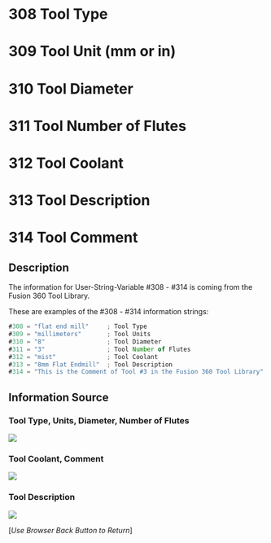 # 308 Tool Type 
# 309 Tool Unit (mm or in) 
# 310 Tool Diameter
# 311 Tool Number of Flutes
# 312 Tool Coolant
# 313 Tool Description
# 314 Tool Comment

## Description
The information for User-String-Variable #308 - #314 is coming from the Fusion 360 Tool Library. 

These are examples of the #308 - #314 information strings:

```javascript
#308 = "flat end mill"     ; Tool Type
#309 = "millimeters"       ; Tool Units
#310 = "8"                 ; Tool Diameter
#311 = "3"                 ; Tool Number of Flutes
#312 = "mist"              ; Tool Coolant
#313 = "8mm Flat Endmill"  ; Tool Description
#314 = "This is the Comment of Tool #3 in the Fusion 360 Tool Library"
```

## Information Source

### Tool Type, Units, Diameter, Number of Flutes

![](/images/pp035.PNG)

### Tool Coolant, Comment

![](/images/pp036.PNG)

### Tool Description

![](/images/pp037.PNG)




[*Use Browser Back Button to Return*]